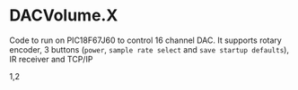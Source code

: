 # DACVolume.X
Code to run on PIC18F67J60 to control 16 channel DAC. It supports rotary encoder, 3 buttons (`power`, `sample rate select` and `save startup defaults`), IR receiver and TCP/IP

1,2
